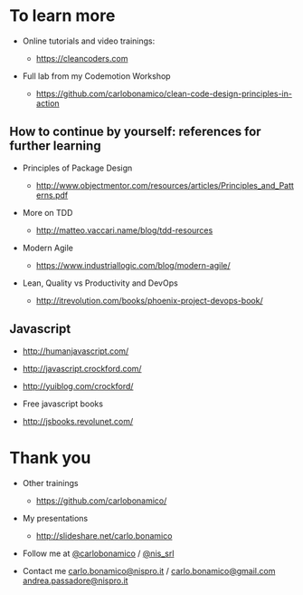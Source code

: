 # To learn more
* Online tutorials and video trainings:
  * https://cleancoders.com

* Full lab from my Codemotion Workshop
  * https://github.com/carlobonamico/clean-code-design-principles-in-action



## How to continue by yourself: references for further learning
- Principles of Package Design
  * http://www.objectmentor.com/resources/articles/Principles_and_Patterns.pdf
  
- More on TDD
  * http://matteo.vaccari.name/blog/tdd-resources

- Modern Agile
  * https://www.industriallogic.com/blog/modern-agile/

- Lean, Quality vs Productivity and DevOps
  * http://itrevolution.com/books/phoenix-project-devops-book/



## Javascript
* http://humanjavascript.com/
* http://javascript.crockford.com/ 
* http://yuiblog.com/crockford/

* Free javascript books
* http://jsbooks.revolunet.com/



# Thank you
* Other trainings
  * https://github.com/carlobonamico/

* My presentations
  * http://slideshare.net/carlo.bonamico

* Follow me at [@carlobonamico](https://twitter.com/carlobonamico) / [@nis_srl](https://twitter.com/nis_srl)

* Contact me
    carlo.bonamico@nispro.it / carlo.bonamico@gmail.com
    andrea.passadore@nispro.it



##



